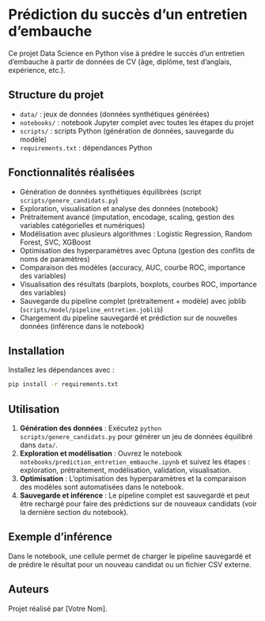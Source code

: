 
# Prédiction du succès d’un entretien d’embauche

Ce projet Data Science en Python vise à prédire le succès d’un entretien d’embauche à partir de données de CV (âge, diplôme, test d’anglais, expérience, etc.).

## Structure du projet
- `data/` : jeux de données (données synthétiques générées)
- `notebooks/` : notebook Jupyter complet avec toutes les étapes du projet
- `scripts/` : scripts Python (génération de données, sauvegarde du modèle)
- `requirements.txt` : dépendances Python

## Fonctionnalités réalisées
- Génération de données synthétiques équilibrées (script `scripts/genere_candidats.py`)
- Exploration, visualisation et analyse des données (notebook)
- Prétraitement avancé (imputation, encodage, scaling, gestion des variables catégorielles et numériques)
- Modélisation avec plusieurs algorithmes : Logistic Regression, Random Forest, SVC, XGBoost
- Optimisation des hyperparamètres avec Optuna (gestion des conflits de noms de paramètres)
- Comparaison des modèles (accuracy, AUC, courbe ROC, importance des variables)
- Visualisation des résultats (barplots, boxplots, courbes ROC, importance des variables)
- Sauvegarde du pipeline complet (prétraitement + modèle) avec joblib (`scripts/model/pipeline_entretien.joblib`)
- Chargement du pipeline sauvegardé et prédiction sur de nouvelles données (inférence dans le notebook)

## Installation
Installez les dépendances avec :
```bash
pip install -r requirements.txt
```

## Utilisation
1. **Génération des données** : Exécutez `python scripts/genere_candidats.py` pour générer un jeu de données équilibré dans `data/`.
2. **Exploration et modélisation** : Ouvrez le notebook `notebooks/prediction_entretien_embauche.ipynb` et suivez les étapes : exploration, prétraitement, modélisation, validation, visualisation.
3. **Optimisation** : L’optimisation des hyperparamètres et la comparaison des modèles sont automatisées dans le notebook.
4. **Sauvegarde et inférence** : Le pipeline complet est sauvegardé et peut être rechargé pour faire des prédictions sur de nouveaux candidats (voir la dernière section du notebook).

## Exemple d’inférence
Dans le notebook, une cellule permet de charger le pipeline sauvegardé et de prédire le résultat pour un nouveau candidat ou un fichier CSV externe.

## Auteurs
Projet réalisé par [Votre Nom].
